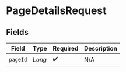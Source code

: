 # PageDetailsRequest


## Fields

| Field              | Type               | Required           | Description        |
| ------------------ | ------------------ | ------------------ | ------------------ |
| `pageId`           | *Long*             | :heavy_check_mark: | N/A                |